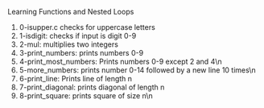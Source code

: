 Learning Functions and Nested Loops
1. 0-isupper.c checks for uppercase letters
2. 1-isdigit: checks if input is digit 0-9
3. 2-mul: multiplies two integers
4. 3-print_numbers: prints numbers 0-9
5. 4-print_most_numbers: Prints numbers 0-9 except 2 and 4\n
6. 5-more_numbers: prints number 0-14 followed by a new line 10 times\n
7. 6-print_line: Prints line of length n
8. 7-print_diagonal: prints diagonal of length n
9. 8-print_square: prints square of size n\n
